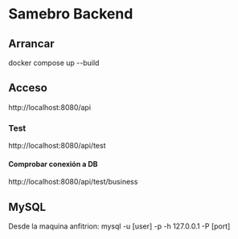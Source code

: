# Samebro Backend

## Arrancar

docker compose up --build

## Acceso

http://localhost:8080/api

### Test

http://localhost:8080/api/test

#### Comprobar conexión a DB

http://localhost:8080/api/test/business

## MySQL

Desde la maquina anfitrion: mysql -u [user] -p -h 127.0.0.1 -P [port]
